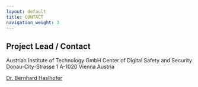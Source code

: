 ```yaml
---
layout: default
title: CONTACT
navigation_weight: 3
---
```

## Project Lead / Contact


Austrian Institute of Technology GmbH
Center of Digital Safety and Security
Donau-City-Strasse 1
A-1020 Vienna
Austria

[Dr. Bernhard Haslhofer](http://bernhardhaslhofer.info)
